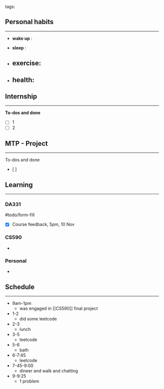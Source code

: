 tags: 
## Personal habits
--- 

- **wake up** :

- **sleep** :

-  **exercise**:
	- 

-  **health**: 
	- 



## Internship 
---
**To-dos and done**
- [ ] 1
- [ ] 2

## MTP - Project
--- 
To-dos and done
- [ ] 



## Learning
---
### DA331

#todo/form-fill 
- [x] Course feedback, 5pm, 10 Nov

### CS590
- 

### Personal
- 

## Schedule
---
- 9am-1pm
	- was engaged in [[CS590]] final project
- 1-2
	- did some leetcode
- 2-3
	- lunch
- 3-5
	- leetcode
- 5-6
	- bath
- 6-7:45
	- leetcode
- 7-45-9:00
	- dineer and walk and chatting
- 9-9:25
	- 1 problem